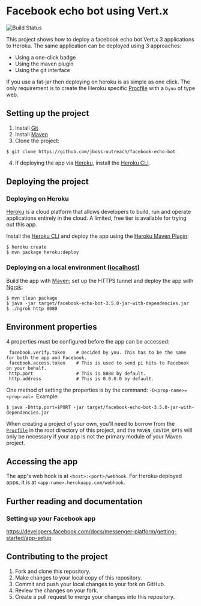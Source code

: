 # Facebook echo bot using Vert.x
![Build Status](https://travis-ci.org/jboss-outreach/facebook-echo-bot.svg?branch=master)

This project shows how to deploy a facebook echo bot Vert.x 3 applications to Heroku. The same application can be deployed using 3 approaches:

* Using a one-click badge
* Using the maven plugin
* Using the git interface

If you use a fat-jar then deploying on heroku is as simple as one click. The only requirement is to create the Heroku specific [Procfile](../Procfile) with a `Dyno` of type web.

## Setting up the project
1. Install [Git](https://git-scm.com/)
2. Install [Maven](https://maven.apache.org/)
3. Clone the project:
```sh-session
$ git clone https://github.com/jboss-outreach/facebook-echo-bot
```
4. If deploying the app via [Heroku](#deploying-on-heroku), install the [Heroku CLI](https://devcenter.heroku.com/articles/heroku-cli).

## Deploying the project

### Deploying on Heroku
[Heroku](https://www.heroku.com/) is a cloud platform that allows developers to build, run and operate applications entirely in the cloud. A limited, free tier is available for trying out this app.

Install the [Heroku CLI](https://devcenter.heroku.com/articles/heroku-cli) and deploy the app using the [Heroku Maven Plugin](https://devcenter.heroku.com/articles/deploying-java-applications-with-the-heroku-maven-plugin):
```sh-session
$ heroku create
$ mvn package heroku:deploy
```

### Deploying on a local environment ([localhost](https://en.wikipedia.org/wiki/Localhost))
Build the app with [Maven](https://maven.apache.org/); set up the HTTPS tunnel and deploy the app with [Ngrok](https://ngrok.com/):
```sh-session
$ mvn clean package 
$ java -jar target/facebook-echo-bot-3.5.0-jar-with-dependencies.jar
$ ./ngrok http 8080
```

## Environment properties

4 properties must be configured before the app can be accessed:
```
 facebook.verify.token    # Decided by you. This has to be the same for both the app and Facebook.
 facebook.access.token    # This is used to send pi hits to Facebook on your behalf.
 http.port                # This is 8080 by default.
 http.address             # This is 0.0.0.0 by default.
```

One method of setting the properties is by the command: `-D<prop-name>=<prop-val>`.
Example:
```
$ java -Dhttp.port=$PORT -jar target/facebook-echo-bot-3.5.0-jar-with-dependencies.jar
```

When creating a project of your own, you'll need to borrow from the [`Procfile`](https://github.com/jboss-outreach/facebook-echo-bot/blob/master/Procfile) in the root directory of this project, and the `MAVEN_CUSTOM_OPTS` will only be necessary if your app is not the primary module of your Maven project.

## Accessing the app

The app's web hook is at `<host>:<port>/webhook`.
For Heroku-deployed apps, it is at `<app-name>.herokuapp.com/webhook`.

## Further reading and documentation

### Setting up your Facebook app
https://developers.facebook.com/docs/messenger-platform/getting-started/app-setup

## Contributing to the project

1. Fork and clone this repository.
2. Make changes to your local copy of this repository.
3. Commit and push your local changes to your fork on GitHub.
4. Review the changes on your fork.
5. Create a pull request to merge your changes into this repository.
